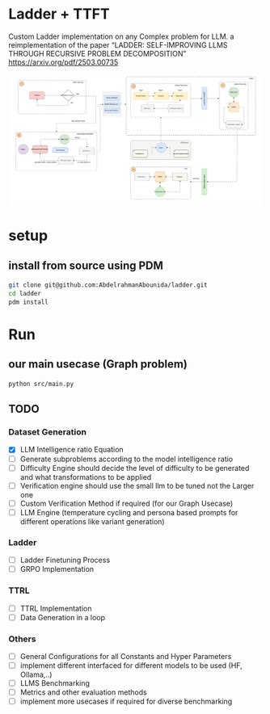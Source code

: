 # Ladder + TTFT

Custom Ladder implementation on any Complex problem for LLM. a reimplementation of the paper “LADDER: SELF-IMPROVING LLMS THROUGH RECURSIVE PROBLEM DECOMPOSITION”
https://arxiv.org/pdf/2503.00735

![workflow](./assets/workflow_version2.svg)

# setup

## install from source using PDM

```bash
git clone git@github.com:AbdelrahmanAbounida/ladder.git
cd ladder
pdm install
```

# Run

## our main usecase (Graph problem)

```bash
python src/main.py
```

## TODO

### Dataset Generation

- [x] LLM Intelligence ratio Equation
- [ ] Generate subproblems according to the model intelligence ratio
- [ ] Difficulty Engine should decide the level of difficulty to be generated and what transformations to be applied
- [ ] Verification engine should use the small llm to be tuned not the Larger one
- [ ] Custom Verification Method if required (for our Graph Usecase)
- [ ] LLM Engine (temperature cycling and persona based prompts for different operations like variant generation)

### Ladder

- [ ] Ladder Finetuning Process
- [ ] GRPO Implementation

### TTRL

- [ ] TTRL Implementation
- [ ] Data Generation in a loop

### Others

- [ ] General Configurations for all Constants and Hyper Parameters
- [ ] implement different interfaced for different models to be used (HF, Ollama,..)
- [ ] LLMS Benchmarking
- [ ] Metrics and other evaluation methods
- [ ] implement more usecases if required for diverse benchmarking
